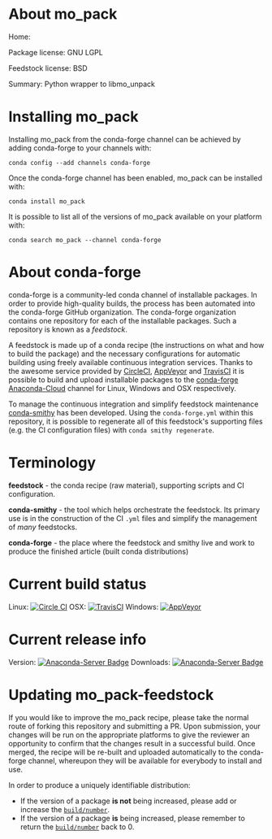 About mo_pack
=============

Home: 

Package license: GNU LGPL

Feedstock license: BSD

Summary: Python wrapper to libmo_unpack



Installing mo_pack
==================

Installing mo_pack from the conda-forge channel can be achieved by adding conda-forge to your channels with:

```
conda config --add channels conda-forge
```

Once the conda-forge channel has been enabled, mo_pack can be installed with:

```
conda install mo_pack
```

It is possible to list all of the versions of mo_pack available on your platform with:

```
conda search mo_pack --channel conda-forge
```


About conda-forge
=================

conda-forge is a community-led conda channel of installable packages.
In order to provide high-quality builds, the process has been automated into the
conda-forge GitHub organization. The conda-forge organization contains one repository 
for each of the installable packages. Such a repository is known as a *feedstock*.

A feedstock is made up of a conda recipe (the instructions on what and how to build
the package) and the necessary configurations for automatic building using freely
available continuous integration services. Thanks to the awesome service provided by
[CircleCI](https://circleci.com/), [AppVeyor](http://www.appveyor.com/)
and [TravisCI](https://travis-ci.org/) it is possible to build and upload installable
packages to the [conda-forge](https://anaconda.org/conda-forge)
[Anaconda-Cloud](http://docs.anaconda.org/) channel for Linux, Windows and OSX respectively.

To manage the continuous integration and simplify feedstock maintenance
[conda-smithy](http://github.com/conda-forge/conda-smithy) has been developed.
Using the ``conda-forge.yml`` within this repository, it is possible to regenerate all of
this feedstock's supporting files (e.g. the CI configuration files) with ``conda smithy regenerate``.


Terminology
===========

**feedstock** - the conda recipe (raw material), supporting scripts and CI configuration.

**conda-smithy** - the tool which helps orchestrate the feedstock.
                   Its primary use is in the construction of the CI ``.yml`` files
                   and simplify the management of *many* feedstocks.

**conda-forge** - the place where the feedstock and smithy live and work to
                  produce the finished article (built conda distributions)

Current build status
====================
Linux: [![Circle CI](https://circleci.com/gh/conda-forge/mo_pack-feedstock.svg?style=svg)](https://circleci.com/gh/conda-forge/mo_pack-feedstock)
OSX: [![TravisCI](https://travis-ci.org/conda-forge/mo_pack-feedstock.svg?branch=master)](https://travis-ci.org/conda-forge/mo_pack-feedstock) 
Windows: [![AppVeyor](https://ci.appveyor.com/api/projects/status/github/conda-forge/mo_pack-feedstock?svg=True)](https://ci.appveyor.com/project/conda-forge/mo_pack-feedstock/branch/master)

Current release info
====================
Version: [![Anaconda-Server Badge](https://anaconda.org/conda-forge/mo_pack/badges/version.svg)](https://anaconda.org/conda-forge/mo_pack)
Downloads: [![Anaconda-Server Badge](https://anaconda.org/conda-forge/mo_pack/badges/downloads.svg)](https://anaconda.org/conda-forge/mo_pack)


Updating mo_pack-feedstock
==========================

If you would like to improve the mo_pack recipe, please take the normal
route of forking this repository and submitting a PR. Upon submission, your changes will
be run on the appropriate platforms to give the reviewer an opportunity to confirm that the
changes result in a successful build. Once merged, the recipe will be re-built and uploaded
automatically to the conda-forge channel, whereupon they will be available for everybody to
install and use.

In order to produce a uniquely identifiable distribution:
 * If the version of a package **is not** being increased, please add or increase
   the [``build/number``](http://conda.pydata.org/docs/building/meta-yaml.html#build-number-and-string). 
 * If the version of a package **is** being increased, please remember to return
   the [``build/number``](http://conda.pydata.org/docs/building/meta-yaml.html#build-number-and-string)
   back to 0.
